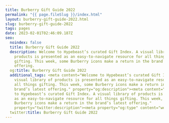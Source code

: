```yaml
---
title: Burberry Gift Guide 2022
permalink: "{{ page.fileSlug }}/index.html"
layout: burberry-gift-guide-2022.html
slug: burberry-gift-guide-2022
tags: pages
date: 2023-02-01T02:46:09.187Z
seo:
  noindex: false
  title: Burberry Gift Guide 2022
  description: Welcome to Hypebeast’s curated Gift Index. A visual library of
    products is presented as an easy-to-navigate resource for all things
    gifting. This week, some Burberry icons make a return in the brand’s latest
    offering.
  og:title: Burberry Gift Guide 2022
  additional_tags: <meta content="Welcome to Hypebeast’s curated Gift Index. A
    visual library of products is presented as an easy-to-navigate resource for
    all things gifting. This week, some Burberry icons make a return in the
    brand’s latest offering." property="og:description"><meta content="Welcome
    to Hypebeast’s curated Gift Index. A visual library of products is presented
    as an easy-to-navigate resource for all things gifting. This week, some
    Burberry icons make a return in the brand’s latest offering."
    property="twitter:description"><meta property="og:type" content="website">
  twitter:title: Burberry Gift Guide 2022
---
```

